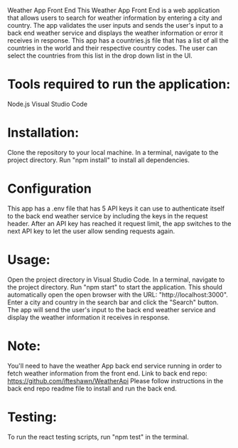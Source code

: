 Weather App Front End
This Weather App Front End is a web application that allows users to search for weather information by entering a city and country. The app validates the user inputs and sends the user's input to a back end weather service and displays the weather information or error it receives in response. This app has a countries.js file that has a list of all the countries in the world and their respective country codes. The user can select the countries from this list in the drop down list in the UI.

# Tools required to run the application:

Node.js
Visual Studio Code

# Installation:

Clone the repository to your local machine.
In a terminal, navigate to the project directory.
Run "npm install" to install all dependencies.

# Configuration
This app has a .env file that has 5 API keys it can use to authenticate itself to the back end weather service by including the keys in the request header. After an API key has reached it request limit, the app switches to the next API key to let the user allow sending requests again.

# Usage:

Open the project directory in Visual Studio Code.
In a terminal, navigate to the project directory.
Run "npm start" to start the application.
This should automatically open the open browser with the URL: "http://localhost:3000".
Enter a city and country in the search bar and click the "Search" button.
The app will send the user's input to the back end weather service and display the weather information it receives in response.

# Note:

You'll need to have the weather App back end service running in order to fetch weather information from the front end.
Link to back end repo: https://github.com/ifteshawn/WeatherApi
Please follow instructions in the back end repo readme file to install and run the back end.

# Testing:
To run the react testing scripts, run "npm test" in the terminal.
